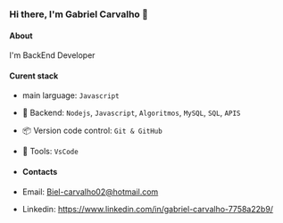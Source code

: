 ### Hi there, I'm Gabriel Carvalho 👋

#### About
I'm BackEnd Developer 

#### Curent stack
-  main larguage: `Javascript`
- 📡 Backend: `Nodejs`, `Javascript`, `Algoritmos`, `MySQL`, `SQL`, `APIS`
- 📦️ Version code control: `Git & GitHub`
- 🔧 Tools: `VsCode`

-  #### Contacts
-  Email:  Biel-carvalho02@hotmail.com
-  Linkedin: https://www.linkedin.com/in/gabriel-carvalho-7758a22b9/
